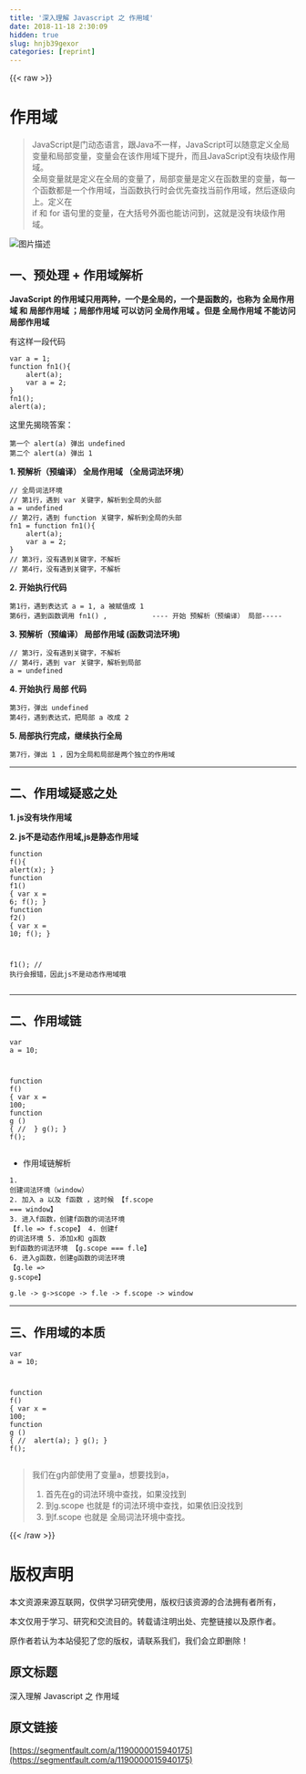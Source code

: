 ```yaml
---
title: '深入理解 Javascript 之 作用域' 
date: 2018-11-18 2:30:09
hidden: true
slug: hnjb39gexor
categories: [reprint]
---
```


{{< raw >}}
<h1 id="articleHeader0">&#x4F5C;&#x7528;&#x57DF;</h1><blockquote>JavaScript&#x662F;&#x95E8;&#x52A8;&#x6001;&#x8BED;&#x8A00;&#xFF0C;&#x8DDF;Java&#x4E0D;&#x4E00;&#x6837;&#xFF0C;JavaScript&#x53EF;&#x4EE5;&#x968F;&#x610F;&#x5B9A;&#x4E49;&#x5168;&#x5C40;&#x53D8;&#x91CF;&#x548C;&#x5C40;&#x90E8;&#x53D8;&#x91CF;&#xFF0C;&#x53D8;&#x91CF;&#x4F1A;&#x5728;&#x8BE5;&#x4F5C;&#x7528;&#x57DF;&#x4E0B;&#x63D0;&#x5347;&#xFF0C;&#x800C;&#x4E14;JavaScript&#x6CA1;&#x6709;&#x5757;&#x7EA7;&#x4F5C;&#x7528;&#x57DF;&#x3002;<br>&#x5168;&#x5C40;&#x53D8;&#x91CF;&#x5C31;&#x662F;&#x5B9A;&#x4E49;&#x5728;&#x5168;&#x5C40;&#x7684;&#x53D8;&#x91CF;&#x4E86;&#xFF0C;&#x5C40;&#x90E8;&#x53D8;&#x91CF;&#x662F;&#x5B9A;&#x4E49;&#x5728;&#x51FD;&#x6570;&#x91CC;&#x7684;&#x53D8;&#x91CF;&#xFF0C;&#x6BCF;&#x4E00;&#x4E2A;&#x51FD;&#x6570;&#x90FD;&#x662F;&#x4E00;&#x4E2A;&#x4F5C;&#x7528;&#x57DF;&#xFF0C;&#x5F53;&#x51FD;&#x6570;&#x6267;&#x884C;&#x65F6;&#x4F1A;&#x4F18;&#x5148;&#x67E5;&#x627E;&#x5F53;&#x524D;&#x4F5C;&#x7528;&#x57DF;&#xFF0C;&#x7136;&#x540E;&#x9010;&#x7EA7;&#x5411;&#x4E0A;&#x3002;&#x5B9A;&#x4E49;&#x5728;<br>if &#x548C; for &#x8BED;&#x53E5;&#x91CC;&#x7684;&#x53D8;&#x91CF;&#xFF0C;&#x5728;&#x5927;&#x62EC;&#x53F7;&#x5916;&#x9762;&#x4E5F;&#x80FD;&#x8BBF;&#x95EE;&#x5230;&#xFF0C;&#x8FD9;&#x5C31;&#x662F;&#x6CA1;&#x6709;&#x5757;&#x7EA7;&#x4F5C;&#x7528;&#x57DF;&#x3002;</blockquote><p><span class="img-wrap"><img data-src="/img/bVbe2VK?w=1637&amp;h=306" src="https://static.alili.tech/img/bVbe2VK?w=1637&amp;h=306" alt="&#x56FE;&#x7247;&#x63CF;&#x8FF0;" title="&#x56FE;&#x7247;&#x63CF;&#x8FF0;" style="cursor:pointer;display:inline"></span></p><h2 id="articleHeader1">&#x4E00;&#x3001;&#x9884;&#x5904;&#x7406; + &#x4F5C;&#x7528;&#x57DF;&#x89E3;&#x6790;</h2><p><strong>JavaScript &#x7684;&#x4F5C;&#x7528;&#x57DF;&#x53EA;&#x7528;&#x4E24;&#x79CD;&#xFF0C;&#x4E00;&#x4E2A;&#x662F;&#x5168;&#x5C40;&#x7684;&#xFF0C;&#x4E00;&#x4E2A;&#x662F;&#x51FD;&#x6570;&#x7684;&#xFF0C;&#x4E5F;&#x79F0;&#x4E3A; &#x5168;&#x5C40;&#x4F5C;&#x7528;&#x57DF; &#x548C; &#x5C40;&#x90E8;&#x4F5C;&#x7528;&#x57DF; &#xFF1B;&#x5C40;&#x90E8;&#x4F5C;&#x7528;&#x57DF; &#x53EF;&#x4EE5;&#x8BBF;&#x95EE; &#x5168;&#x5C40;&#x4F5C;&#x7528;&#x57DF; &#x3002;&#x4F46;&#x662F; &#x5168;&#x5C40;&#x4F5C;&#x7528;&#x57DF; &#x4E0D;&#x80FD;&#x8BBF;&#x95EE; &#x5C40;&#x90E8;&#x4F5C;&#x7528;&#x57DF;</strong></p><p>&#x6709;&#x8FD9;&#x6837;&#x4E00;&#x6BB5;&#x4EE3;&#x7801;</p><div class="widget-codetool" style="display:none"><div class="widget-codetool--inner"><span class="selectCode code-tool" data-toggle="tooltip" data-placement="top" title="" data-original-title="&#x5168;&#x9009;"></span> <span type="button" class="copyCode code-tool" data-toggle="tooltip" data-placement="top" data-clipboard-text="var a = 1;
function fn1(){
    alert(a);
    var a = 2;
}
fn1();
alert(a);" title="" data-original-title="&#x590D;&#x5236;"></span> <span type="button" class="saveToNote code-tool" data-toggle="tooltip" data-placement="top" title="" data-original-title="&#x653E;&#x8FDB;&#x7B14;&#x8BB0;"></span></div></div><pre class="javascript hljs"><code class="js"><span class="hljs-keyword">var</span> a = <span class="hljs-number">1</span>;
<span class="hljs-function"><span class="hljs-keyword">function</span> <span class="hljs-title">fn1</span>(<span class="hljs-params"></span>)</span>{
    alert(a);
    <span class="hljs-keyword">var</span> a = <span class="hljs-number">2</span>;
}
fn1();
alert(a);</code></pre><p>&#x8FD9;&#x91CC;&#x5148;&#x63ED;&#x6653;&#x7B54;&#x6848;&#xFF1A;</p><div class="widget-codetool" style="display:none"><div class="widget-codetool--inner"><span class="selectCode code-tool" data-toggle="tooltip" data-placement="top" title="" data-original-title="&#x5168;&#x9009;"></span> <span type="button" class="copyCode code-tool" data-toggle="tooltip" data-placement="top" data-clipboard-text="&#x7B2C;&#x4E00;&#x4E2A; alert(a) &#x5F39;&#x51FA; undefined
&#x7B2C;&#x4E8C;&#x4E2A; alert(a) &#x5F39;&#x51FA; 1" title="" data-original-title="&#x590D;&#x5236;"></span> <span type="button" class="saveToNote code-tool" data-toggle="tooltip" data-placement="top" title="" data-original-title="&#x653E;&#x8FDB;&#x7B14;&#x8BB0;"></span></div></div><pre class="hljs brainfuck"><code><span class="hljs-comment">&#x7B2C;&#x4E00;&#x4E2A;</span> <span class="hljs-comment">alert(a)</span> <span class="hljs-comment">&#x5F39;&#x51FA;</span> <span class="hljs-comment">undefined</span>
<span class="hljs-comment">&#x7B2C;&#x4E8C;&#x4E2A;</span> <span class="hljs-comment">alert(a)</span> <span class="hljs-comment">&#x5F39;&#x51FA;</span> <span class="hljs-comment">1</span></code></pre><p><strong>1. &#x9884;&#x89E3;&#x6790;&#xFF08;&#x9884;&#x7F16;&#x8BD1;&#xFF09; &#x5168;&#x5C40;&#x4F5C;&#x7528;&#x57DF; &#xFF08;&#x5168;&#x5C40;&#x8BCD;&#x6CD5;&#x73AF;&#x5883;&#xFF09;</strong></p><div class="widget-codetool" style="display:none"><div class="widget-codetool--inner"><span class="selectCode code-tool" data-toggle="tooltip" data-placement="top" title="" data-original-title="&#x5168;&#x9009;"></span> <span type="button" class="copyCode code-tool" data-toggle="tooltip" data-placement="top" data-clipboard-text="// &#x5168;&#x5C40;&#x8BCD;&#x6CD5;&#x73AF;&#x5883;
// &#x7B2C;1&#x884C;&#xFF0C;&#x9047;&#x5230; var &#x5173;&#x952E;&#x5B57;&#xFF0C;&#x89E3;&#x6790;&#x5230;&#x5168;&#x5C40;&#x7684;&#x5934;&#x90E8;
a = undefined
// &#x7B2C;2&#x884C;&#xFF0C;&#x9047;&#x5230; function &#x5173;&#x952E;&#x5B57;&#xFF0C;&#x89E3;&#x6790;&#x5230;&#x5168;&#x5C40;&#x7684;&#x5934;&#x90E8;
fn1 = function fn1(){
    alert(a);
    var a = 2;
}
// &#x7B2C;3&#x884C;&#xFF0C;&#x6CA1;&#x6709;&#x9047;&#x5230;&#x5173;&#x952E;&#x5B57;&#xFF0C;&#x4E0D;&#x89E3;&#x6790;
// &#x7B2C;4&#x884C;&#xFF0C;&#x6CA1;&#x6709;&#x9047;&#x5230;&#x5173;&#x952E;&#x5B57;&#xFF0C;&#x4E0D;&#x89E3;&#x6790;" title="" data-original-title="&#x590D;&#x5236;"></span> <span type="button" class="saveToNote code-tool" data-toggle="tooltip" data-placement="top" title="" data-original-title="&#x653E;&#x8FDB;&#x7B14;&#x8BB0;"></span></div></div><pre class="javascript hljs"><code class="js"><span class="hljs-comment">// &#x5168;&#x5C40;&#x8BCD;&#x6CD5;&#x73AF;&#x5883;</span>
<span class="hljs-comment">// &#x7B2C;1&#x884C;&#xFF0C;&#x9047;&#x5230; var &#x5173;&#x952E;&#x5B57;&#xFF0C;&#x89E3;&#x6790;&#x5230;&#x5168;&#x5C40;&#x7684;&#x5934;&#x90E8;</span>
a = <span class="hljs-literal">undefined</span>
<span class="hljs-comment">// &#x7B2C;2&#x884C;&#xFF0C;&#x9047;&#x5230; function &#x5173;&#x952E;&#x5B57;&#xFF0C;&#x89E3;&#x6790;&#x5230;&#x5168;&#x5C40;&#x7684;&#x5934;&#x90E8;</span>
fn1 = <span class="hljs-function"><span class="hljs-keyword">function</span> <span class="hljs-title">fn1</span>(<span class="hljs-params"></span>)</span>{
    alert(a);
    <span class="hljs-keyword">var</span> a = <span class="hljs-number">2</span>;
}
<span class="hljs-comment">// &#x7B2C;3&#x884C;&#xFF0C;&#x6CA1;&#x6709;&#x9047;&#x5230;&#x5173;&#x952E;&#x5B57;&#xFF0C;&#x4E0D;&#x89E3;&#x6790;</span>
<span class="hljs-comment">// &#x7B2C;4&#x884C;&#xFF0C;&#x6CA1;&#x6709;&#x9047;&#x5230;&#x5173;&#x952E;&#x5B57;&#xFF0C;&#x4E0D;&#x89E3;&#x6790;</span></code></pre><p><strong>2. &#x5F00;&#x59CB;&#x6267;&#x884C;&#x4EE3;&#x7801;</strong></p><div class="widget-codetool" style="display:none"><div class="widget-codetool--inner"><span class="selectCode code-tool" data-toggle="tooltip" data-placement="top" title="" data-original-title="&#x5168;&#x9009;"></span> <span type="button" class="copyCode code-tool" data-toggle="tooltip" data-placement="top" data-clipboard-text="&#x7B2C;1&#x884C;&#xFF0C;&#x9047;&#x5230;&#x8868;&#x8FBE;&#x5F0F; a = 1, a &#x88AB;&#x8D4B;&#x503C;&#x6210; 1 
&#x7B2C;6&#x884C;&#xFF0C;&#x9047;&#x5230;&#x51FD;&#x6570;&#x8C03;&#x7528; fn1() ,           ---- &#x5F00;&#x59CB; &#x9884;&#x89E3;&#x6790;&#xFF08;&#x9884;&#x7F16;&#x8BD1;&#xFF09; &#x5C40;&#x90E8;-----" title="" data-original-title="&#x590D;&#x5236;"></span> <span type="button" class="saveToNote code-tool" data-toggle="tooltip" data-placement="top" title="" data-original-title="&#x653E;&#x8FDB;&#x7B14;&#x8BB0;"></span></div></div><pre class="javascript hljs"><code class="js">&#x7B2C;<span class="hljs-number">1</span>&#x884C;&#xFF0C;&#x9047;&#x5230;&#x8868;&#x8FBE;&#x5F0F; a = <span class="hljs-number">1</span>, a &#x88AB;&#x8D4B;&#x503C;&#x6210; <span class="hljs-number">1</span> 
&#x7B2C;<span class="hljs-number">6</span>&#x884C;&#xFF0C;&#x9047;&#x5230;&#x51FD;&#x6570;&#x8C03;&#x7528; fn1() ,           ---- &#x5F00;&#x59CB; &#x9884;&#x89E3;&#x6790;&#xFF08;&#x9884;&#x7F16;&#x8BD1;&#xFF09; &#x5C40;&#x90E8;-----</code></pre><p><strong>3. &#x9884;&#x89E3;&#x6790;&#xFF08;&#x9884;&#x7F16;&#x8BD1;&#xFF09; &#x5C40;&#x90E8;&#x4F5C;&#x7528;&#x57DF; (&#x51FD;&#x6570;&#x8BCD;&#x6CD5;&#x73AF;&#x5883;)</strong></p><div class="widget-codetool" style="display:none"><div class="widget-codetool--inner"><span class="selectCode code-tool" data-toggle="tooltip" data-placement="top" title="" data-original-title="&#x5168;&#x9009;"></span> <span type="button" class="copyCode code-tool" data-toggle="tooltip" data-placement="top" data-clipboard-text="// &#x7B2C;3&#x884C;&#xFF0C;&#x6CA1;&#x6709;&#x9047;&#x5230;&#x5173;&#x952E;&#x5B57;&#xFF0C;&#x4E0D;&#x89E3;&#x6790;
// &#x7B2C;4&#x884C;&#xFF0C;&#x9047;&#x5230; var &#x5173;&#x952E;&#x5B57;&#xFF0C;&#x89E3;&#x6790;&#x5230;&#x5C40;&#x90E8;
a = undefined" title="" data-original-title="&#x590D;&#x5236;"></span> <span type="button" class="saveToNote code-tool" data-toggle="tooltip" data-placement="top" title="" data-original-title="&#x653E;&#x8FDB;&#x7B14;&#x8BB0;"></span></div></div><pre class="javascript hljs"><code class="js"><span class="hljs-comment">// &#x7B2C;3&#x884C;&#xFF0C;&#x6CA1;&#x6709;&#x9047;&#x5230;&#x5173;&#x952E;&#x5B57;&#xFF0C;&#x4E0D;&#x89E3;&#x6790;</span>
<span class="hljs-comment">// &#x7B2C;4&#x884C;&#xFF0C;&#x9047;&#x5230; var &#x5173;&#x952E;&#x5B57;&#xFF0C;&#x89E3;&#x6790;&#x5230;&#x5C40;&#x90E8;</span>
a = <span class="hljs-literal">undefined</span></code></pre><p><strong>4. &#x5F00;&#x59CB;&#x6267;&#x884C; &#x5C40;&#x90E8; &#x4EE3;&#x7801;</strong></p><div class="widget-codetool" style="display:none"><div class="widget-codetool--inner"><span class="selectCode code-tool" data-toggle="tooltip" data-placement="top" title="" data-original-title="&#x5168;&#x9009;"></span> <span type="button" class="copyCode code-tool" data-toggle="tooltip" data-placement="top" data-clipboard-text="&#x7B2C;3&#x884C;&#xFF0C;&#x5F39;&#x51FA; undefined
&#x7B2C;4&#x884C;&#xFF0C;&#x9047;&#x5230;&#x8868;&#x8FBE;&#x5F0F;&#xFF0C;&#x628A;&#x5C40;&#x90E8; a &#x6539;&#x6210; 2" title="" data-original-title="&#x590D;&#x5236;"></span> <span type="button" class="saveToNote code-tool" data-toggle="tooltip" data-placement="top" title="" data-original-title="&#x653E;&#x8FDB;&#x7B14;&#x8BB0;"></span></div></div><pre class="javascript hljs"><code class="js">&#x7B2C;<span class="hljs-number">3</span>&#x884C;&#xFF0C;&#x5F39;&#x51FA; <span class="hljs-literal">undefined</span>
&#x7B2C;<span class="hljs-number">4</span>&#x884C;&#xFF0C;&#x9047;&#x5230;&#x8868;&#x8FBE;&#x5F0F;&#xFF0C;&#x628A;&#x5C40;&#x90E8; a &#x6539;&#x6210; <span class="hljs-number">2</span></code></pre><p><strong>5. &#x5C40;&#x90E8;&#x6267;&#x884C;&#x5B8C;&#x6210;&#xFF0C;&#x7EE7;&#x7EED;&#x6267;&#x884C;&#x5168;&#x5C40;</strong></p><div class="widget-codetool" style="display:none"><div class="widget-codetool--inner"><span class="selectCode code-tool" data-toggle="tooltip" data-placement="top" title="" data-original-title="&#x5168;&#x9009;"></span> <span type="button" class="copyCode code-tool" data-toggle="tooltip" data-placement="top" data-clipboard-text="&#x7B2C;7&#x884C;&#xFF0C;&#x5F39;&#x51FA; 1 &#xFF0C;&#x56E0;&#x4E3A;&#x5168;&#x5C40;&#x548C;&#x5C40;&#x90E8;&#x662F;&#x4E24;&#x4E2A;&#x72EC;&#x7ACB;&#x7684;&#x4F5C;&#x7528;&#x57DF;" title="" data-original-title="&#x590D;&#x5236;"></span> <span type="button" class="saveToNote code-tool" data-toggle="tooltip" data-placement="top" title="" data-original-title="&#x653E;&#x8FDB;&#x7B14;&#x8BB0;"></span></div></div><pre class="javascript hljs"><code class="js" style="word-break:break-word;white-space:initial">&#x7B2C;<span class="hljs-number">7</span>&#x884C;&#xFF0C;&#x5F39;&#x51FA; <span class="hljs-number">1</span> &#xFF0C;&#x56E0;&#x4E3A;&#x5168;&#x5C40;&#x548C;&#x5C40;&#x90E8;&#x662F;&#x4E24;&#x4E2A;&#x72EC;&#x7ACB;&#x7684;&#x4F5C;&#x7528;&#x57DF;</code></pre><hr><h2 id="articleHeader2">&#x4E8C;&#x3001;&#x4F5C;&#x7528;&#x57DF;&#x7591;&#x60D1;&#x4E4B;&#x5904;</h2><p><strong>1. js&#x6CA1;&#x6709;&#x5757;&#x4F5C;&#x7528;&#x57DF;</strong></p><p><strong>2. js&#x4E0D;&#x662F;&#x52A8;&#x6001;&#x4F5C;&#x7528;&#x57DF;,js&#x662F;&#x9759;&#x6001;&#x4F5C;&#x7528;&#x57DF;</strong></p><div class="widget-codetool" style="display:none"><div class="widget-codetool--inner"><span class="selectCode code-tool" data-toggle="tooltip" data-placement="top" title="" data-original-title="&#x5168;&#x9009;"></span> <span type="button" class="copyCode code-tool" data-toggle="tooltip" data-placement="top" data-clipboard-text="function f(){
  alert(x);
}
function f1() {
  var x = 6;
  f();
}
function f2() {
  var x = 10;
  f();
}

f1();
// &#x6267;&#x884C;&#x4F1A;&#x62A5;&#x9519;&#xFF0C;&#x56E0;&#x6B64;js&#x4E0D;&#x662F;&#x52A8;&#x6001;&#x4F5C;&#x7528;&#x57DF;&#x54E6;" title="" data-original-title="&#x590D;&#x5236;"></span> <span type="button" class="saveToNote code-tool" data-toggle="tooltip" data-placement="top" title="" data-original-title="&#x653E;&#x8FDB;&#x7B14;&#x8BB0;"></span></div></div><pre class="javascript hljs"><code class="js"><span class="hljs-function"><span class="hljs-keyword">function</span> <span class="hljs-title">f</span>(<span class="hljs-params"></span>)</span>{
  alert(x);
}
<span class="hljs-function"><span class="hljs-keyword">function</span> <span class="hljs-title">f1</span>(<span class="hljs-params"></span>) </span>{
  <span class="hljs-keyword">var</span> x = <span class="hljs-number">6</span>;
  f();
}
<span class="hljs-function"><span class="hljs-keyword">function</span> <span class="hljs-title">f2</span>(<span class="hljs-params"></span>) </span>{
  <span class="hljs-keyword">var</span> x = <span class="hljs-number">10</span>;
  f();
}

f1();
<span class="hljs-comment">// &#x6267;&#x884C;&#x4F1A;&#x62A5;&#x9519;&#xFF0C;&#x56E0;&#x6B64;js&#x4E0D;&#x662F;&#x52A8;&#x6001;&#x4F5C;&#x7528;&#x57DF;&#x54E6;</span></code></pre><hr><h2 id="articleHeader3">&#x4E8C;&#x3001;&#x4F5C;&#x7528;&#x57DF;&#x94FE;</h2><div class="widget-codetool" style="display:none"><div class="widget-codetool--inner"><span class="selectCode code-tool" data-toggle="tooltip" data-placement="top" title="" data-original-title="&#x5168;&#x9009;"></span> <span type="button" class="copyCode code-tool" data-toggle="tooltip" data-placement="top" data-clipboard-text="var a = 10;

function f() {
  var x = 100;
  function g () {
    // 
  }
  g();
}
f();" title="" data-original-title="&#x590D;&#x5236;"></span> <span type="button" class="saveToNote code-tool" data-toggle="tooltip" data-placement="top" title="" data-original-title="&#x653E;&#x8FDB;&#x7B14;&#x8BB0;"></span></div></div><pre class="javascript hljs"><code class="js"><span class="hljs-keyword">var</span> a = <span class="hljs-number">10</span>;

<span class="hljs-function"><span class="hljs-keyword">function</span> <span class="hljs-title">f</span>(<span class="hljs-params"></span>) </span>{
  <span class="hljs-keyword">var</span> x = <span class="hljs-number">100</span>;
  <span class="hljs-function"><span class="hljs-keyword">function</span> <span class="hljs-title">g</span> (<span class="hljs-params"></span>) </span>{
    <span class="hljs-comment">// </span>
  }
  g();
}
f();</code></pre><ul><li>&#x4F5C;&#x7528;&#x57DF;&#x94FE;&#x89E3;&#x6790;</li></ul><div class="widget-codetool" style="display:none"><div class="widget-codetool--inner"><span class="selectCode code-tool" data-toggle="tooltip" data-placement="top" title="" data-original-title="&#x5168;&#x9009;"></span> <span type="button" class="copyCode code-tool" data-toggle="tooltip" data-placement="top" data-clipboard-text="1. &#x521B;&#x5EFA;&#x8BCD;&#x6CD5;&#x73AF;&#x5883;&#xFF08;window&#xFF09;
2. &#x52A0;&#x5165; a &#x4EE5;&#x53CA; f&#x51FD;&#x6570; &#xFF0C;&#x8FD9;&#x65F6;&#x5019;     &#x3010;f.scope === window&#x3011;
3. &#x8FDB;&#x5165;f&#x51FD;&#x6570;&#xFF0C;&#x521B;&#x5EFA;f&#x51FD;&#x6570;&#x7684;&#x8BCD;&#x6CD5;&#x73AF;&#x5883;  &#x3010;f.le =&gt; f.scope&#x3011;
4. &#x521B;&#x5EFA;f &#x7684;&#x8BCD;&#x6CD5;&#x73AF;&#x5883; 
5. &#x6DFB;&#x52A0;x&#x548C; g&#x51FD;&#x6570; &#x5230;f&#x51FD;&#x6570;&#x7684;&#x8BCD;&#x6CD5;&#x73AF;&#x5883; &#x3010;g.scope === f.le&#x3011;
6. &#x8FDB;&#x5165;g&#x51FD;&#x6570;&#xFF0C;&#x521B;&#x5EFA;g&#x51FD;&#x6570;&#x7684;&#x8BCD;&#x6CD5;&#x73AF;&#x5883;  &#x3010;g.le =&gt; g.scope&#x3011;" title="" data-original-title="&#x590D;&#x5236;"></span> <span type="button" class="saveToNote code-tool" data-toggle="tooltip" data-placement="top" title="" data-original-title="&#x653E;&#x8FDB;&#x7B14;&#x8BB0;"></span></div></div><pre class="javascript hljs"><code class="js"><span class="hljs-number">1.</span> &#x521B;&#x5EFA;&#x8BCD;&#x6CD5;&#x73AF;&#x5883;&#xFF08;<span class="hljs-built_in">window</span>&#xFF09;
<span class="hljs-number">2.</span> &#x52A0;&#x5165; a &#x4EE5;&#x53CA; f&#x51FD;&#x6570; &#xFF0C;&#x8FD9;&#x65F6;&#x5019;     &#x3010;f.scope === <span class="hljs-built_in">window</span>&#x3011;
<span class="hljs-number">3.</span> &#x8FDB;&#x5165;f&#x51FD;&#x6570;&#xFF0C;&#x521B;&#x5EFA;f&#x51FD;&#x6570;&#x7684;&#x8BCD;&#x6CD5;&#x73AF;&#x5883;  &#x3010;f.le =&gt; f.scope&#x3011;
<span class="hljs-number">4.</span> &#x521B;&#x5EFA;f &#x7684;&#x8BCD;&#x6CD5;&#x73AF;&#x5883; 
<span class="hljs-number">5.</span> &#x6DFB;&#x52A0;x&#x548C; g&#x51FD;&#x6570; &#x5230;f&#x51FD;&#x6570;&#x7684;&#x8BCD;&#x6CD5;&#x73AF;&#x5883; &#x3010;g.scope === f.le&#x3011;
<span class="hljs-number">6.</span> &#x8FDB;&#x5165;g&#x51FD;&#x6570;&#xFF0C;&#x521B;&#x5EFA;g&#x51FD;&#x6570;&#x7684;&#x8BCD;&#x6CD5;&#x73AF;&#x5883;  &#x3010;g.le =&gt; g.scope&#x3011;</code></pre><div class="widget-codetool" style="display:none"><div class="widget-codetool--inner"><span class="selectCode code-tool" data-toggle="tooltip" data-placement="top" title="" data-original-title="&#x5168;&#x9009;"></span> <span type="button" class="copyCode code-tool" data-toggle="tooltip" data-placement="top" data-clipboard-text="g.le  -&gt;  g-&gt;scope  -&gt;  f.le  -&gt;  f.scope  -&gt;  window" title="" data-original-title="&#x590D;&#x5236;"></span> <span type="button" class="saveToNote code-tool" data-toggle="tooltip" data-placement="top" title="" data-original-title="&#x653E;&#x8FDB;&#x7B14;&#x8BB0;"></span></div></div><pre class="javascript hljs"><code class="js" style="word-break:break-word;white-space:initial">g.le  -&gt;  g-&gt;scope  -&gt;  f.le  -&gt;  f.scope  -&gt;  <span class="hljs-built_in">window</span></code></pre><hr><h2 id="articleHeader4">&#x4E09;&#x3001;&#x4F5C;&#x7528;&#x57DF;&#x7684;&#x672C;&#x8D28;</h2><div class="widget-codetool" style="display:none"><div class="widget-codetool--inner"><span class="selectCode code-tool" data-toggle="tooltip" data-placement="top" title="" data-original-title="&#x5168;&#x9009;"></span> <span type="button" class="copyCode code-tool" data-toggle="tooltip" data-placement="top" data-clipboard-text="var a = 10;

function f() {
  var x = 100;
  function g () {
    // 
    alert(a);
  }
  g();
}
f();" title="" data-original-title="&#x590D;&#x5236;"></span> <span type="button" class="saveToNote code-tool" data-toggle="tooltip" data-placement="top" title="" data-original-title="&#x653E;&#x8FDB;&#x7B14;&#x8BB0;"></span></div></div><pre class="javascript hljs"><code class="js"><span class="hljs-keyword">var</span> a = <span class="hljs-number">10</span>;

<span class="hljs-function"><span class="hljs-keyword">function</span> <span class="hljs-title">f</span>(<span class="hljs-params"></span>) </span>{
  <span class="hljs-keyword">var</span> x = <span class="hljs-number">100</span>;
  <span class="hljs-function"><span class="hljs-keyword">function</span> <span class="hljs-title">g</span> (<span class="hljs-params"></span>) </span>{
    <span class="hljs-comment">// </span>
    alert(a);
  }
  g();
}
f();</code></pre><blockquote><p>&#x6211;&#x4EEC;&#x5728;g&#x5185;&#x90E8;&#x4F7F;&#x7528;&#x4E86;&#x53D8;&#x91CF;a&#xFF0C;&#x60F3;&#x8981;&#x627E;&#x5230;a&#xFF0C;</p><ol><li>&#x9996;&#x5148;&#x5728;g&#x7684;&#x8BCD;&#x6CD5;&#x73AF;&#x5883;&#x4E2D;&#x67E5;&#x627E;&#xFF0C;&#x5982;&#x679C;&#x6CA1;&#x627E;&#x5230;</li><li>&#x5230;g.scope &#x4E5F;&#x5C31;&#x662F; f&#x7684;&#x8BCD;&#x6CD5;&#x73AF;&#x5883;&#x4E2D;&#x67E5;&#x627E;&#xFF0C;&#x5982;&#x679C;&#x4F9D;&#x65E7;&#x6CA1;&#x627E;&#x5230;</li><li>&#x5230;f.scope &#x4E5F;&#x5C31;&#x662F; &#x5168;&#x5C40;&#x8BCD;&#x6CD5;&#x73AF;&#x5883;&#x4E2D;&#x67E5;&#x627E;&#x3002;</li></ol></blockquote>
{{< /raw >}}

# 版权声明
本文资源来源互联网，仅供学习研究使用，版权归该资源的合法拥有者所有，

本文仅用于学习、研究和交流目的。转载请注明出处、完整链接以及原作者。

原作者若认为本站侵犯了您的版权，请联系我们，我们会立即删除！

## 原文标题
深入理解 Javascript 之 作用域

## 原文链接
[https://segmentfault.com/a/1190000015940175](https://segmentfault.com/a/1190000015940175)

